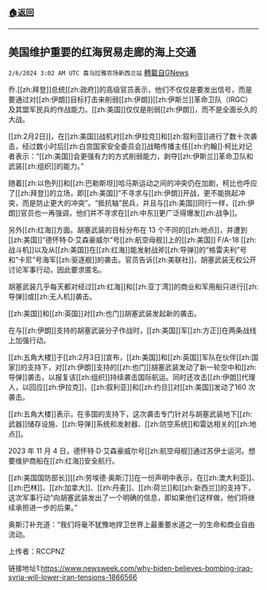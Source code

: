 ###  [:house:返回](README.md)
---


## 美国维护重要的红海贸易走廊的海上交通
`2/6/2024 3:02 AM UTC 喜马拉雅农场新西兰站` [轉載自GNews](https://gnews.org/articles/2284605)

乔.[[zh:拜登]]总统[[zh:政府]]的高级官员表示，他们不仅仅是要发出信号，而是要通过对[[zh:伊朗]]目标打击来削弱[[zh:伊朗]][[zh:伊斯兰]]革命卫队（IRGC）及其盟军民兵的作战能力。[[zh:美国]]仅仅是削弱[[zh:伊朗]]，而不是全面长久的大战。

[[zh:2月2日]]，在[[zh:美国]]战机对[[zh:伊拉克]]和[[zh:叙利亚]]进行了数十次袭击，经过数小时后[[zh:白宫国家安全委员会]]战略传播主任[[zh:约翰]]·柯比对记者表示：“[[zh:美国]]会更强有力的方式削弱能力，剥夺[[zh:伊斯兰]]革命卫队和武装[[zh:组织]]的能力。”

随着[[zh:以色列]]和[[zh:巴勒斯坦]]哈马斯运动之间的冲突仍在加剧，柯比也呼应了[[zh:拜登]]的立场，即[[zh:美国]]“不寻求与[[zh:伊朗]]开战，更不能挑起冲突，而是防止更大的冲突”。“抵抗轴”民兵，并且与[[zh:美国]]同行一样，[[zh:伊朗]]官员也一再强调，他们并不寻求在[[zh:中东]]更广泛得爆发[[zh:战争]]。

另外[[zh:红海]]方面。胡塞武装的目标分布在 13 个不同的[[zh:地点]]，并遭到[[zh:美国]]“德怀特·D·艾森豪威尔”号[[zh:航空母舰]]上的[[zh:美国]] F/A-18 [[zh:战斗机]]以及从[[zh:美国]]在[[zh:红海]]能发射战斧[[zh:导弹]]的“格雷夫利”号和“卡尼”号海军[[zh:驱逐舰]]的袭击。官员告诉[[zh:美联社]]，胡塞武装无权公开讨论军事行动，因此要求匿名。

胡塞武装几乎每天都对经过[[zh:红海]]和[[zh:亚丁湾]]的商业和军用船只进行[[zh:导弹]]或[[zh:无人机]]袭击。

[[zh:美国]]和[[zh:英国]]对[[zh:也门]]胡塞武装发起新的袭击。

在与[[zh:伊朗]]支持的胡塞武装分子作战时，[[zh:美国]]军[[zh:方正]]在两条战线上加强行动。

[[zh:五角大楼]]于[[zh:2月3日]]宣布，[[zh:美国]]和[[zh:英国]]军队在伙伴[[zh:国家]]的支持下，对[[zh:伊朗]]支持的[[zh:也门]]胡塞武装发动了新一轮空中和[[zh:导弹]]袭击，以报复该[[zh:组织]]持续袭击国际航运。同时还攻击[[zh:伊朗]]代理人，以回应[[zh:伊拉克]]、[[zh:叙利亚]]和[[zh:约旦]]对[[zh:美国]]发动了160 次袭击。

[[zh:五角大楼]]表示，在多国的支持下，这次袭击专门针对与胡塞武装地下[[zh:武器]]储存设施、[[zh:导弹]]系统和发射器、[[zh:防空系统]]和雷达相关的[[zh:地点]]。

2023 年 11 月 4 日，德怀特·D·艾森豪威尔号[[zh:航空母舰]]通过苏伊士运河。想要维护商船在[[zh:红海]]安全航行。

[[zh:美国国防部长]][[zh:劳埃德·奥斯汀]]在一份声明中表示，在[[zh:澳大利亚]]、[[zh:巴林]]、[[zh:加拿大]]、[[zh:丹麦]]、[[zh:荷兰]]和[[zh:新西兰]]的支持下，这次军事行动“向胡塞武装发出了一个明确的信息，即如果他们这样做，他们将继续承担进一步的后果。”

奥斯汀补充道：“我们将毫不犹豫地捍卫世界上最重要水道之一的生命和商业自由流动。

上传者：RCCPNZ


链接地址1:https://www.newsweek.com/why-biden-believes-bombing-iraq-syria-will-lower-iran-tensions-1866566

